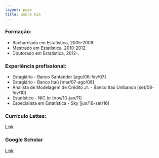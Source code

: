 ```yaml
---
layout: page
title: Sobre mim
---
```


### Formação:

* Bacharelado em Estatística, 2005-2008.
* Mestrado em Estatística, 2010-2012.
* Doutorado em Estatística, 2012-.

### Experiência profissional:
* Estagiário - Banco Santander [ago/06-fev/07]
* Estagiário - Banco Itaú [mar/07-ago/08]
* Analista de Modelagem de Crédito Jr. - Banco Itaú Unibanco [set/08-fev/10]
* Estatístico - NIC.br [nov/10-jan/11]
* Especialista em Estatística - Sky [jun/16-set/16]

### Currículo Lattes:

[Link](http://buscatextual.cnpq.br/buscatextual/visualizacv.do?id=K4336963A7)

### Google Scholar

[Link](https://scholar.google.com.br/citations?user=w-tFs3sAAAAJ&hl=en)
